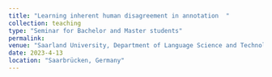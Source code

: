 ```yaml
---
title: "Learning inherent human disagreement in annotation  "
collection: teaching
type: "Seminar for Bachelor and Master students"
permalink:
venue: "Saarland University, Department of Language Science and Technology"
date: 2023-4-13
location: "Saarbrücken, Germany"
---
```

